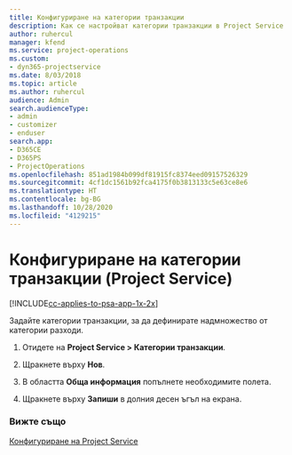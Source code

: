 ```yaml
---
title: Конфигуриране на категории транзакции
description: Как се настройват категории транзакции в Project Service
author: ruhercul
manager: kfend
ms.service: project-operations
ms.custom:
- dyn365-projectservice
ms.date: 8/03/2018
ms.topic: article
ms.author: ruhercul
audience: Admin
search.audienceType:
- admin
- customizer
- enduser
search.app:
- D365CE
- D365PS
- ProjectOperations
ms.openlocfilehash: 851ad1984b099df81915fc8374eed09157526329
ms.sourcegitcommit: 4cf1dc1561b92fca4175f0b3813133c5e63ce8e6
ms.translationtype: HT
ms.contentlocale: bg-BG
ms.lasthandoff: 10/28/2020
ms.locfileid: "4129215"
---
```

# <a name="configure-transaction-categories-project-service"></a>Конфигуриране на категории транзакции (Project Service)

[!INCLUDE[cc-applies-to-psa-app-1x-2x](../includes/cc-applies-to-psa-app-1x-2x.md)]

Задайте категории транзакции, за да дефинирате надмножество от категории разходи.  
  
1.  Отидете на **Project Service > Категории транзакции**.  
  
2.  Щракнете върху **Нов**.  
  
3.  В областта **Обща информация** попълнете необходимите полета.  
  
4.  Щракнете върху **Запиши** в долния десен ъгъл на екрана.  
  
### <a name="see-also"></a>Вижте също  
 [Конфигуриране на Project Service](../psa/configure.md)
